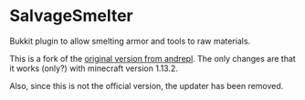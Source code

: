 # SalvageSmelter
Bukkit plugin to allow smelting armor and tools to raw materials.

This is a fork of the [original version from andrepl](https://github.com/andrepl/SalvageSmelter). 
The only changes are that it works (only?) with minecraft version 1.13.2.

Also, since this is not the official version, the updater has been removed.
